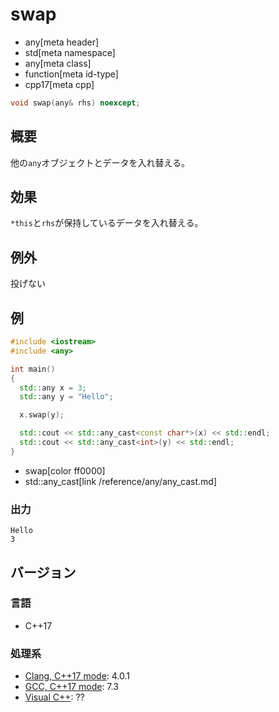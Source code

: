 # swap
* any[meta header]
* std[meta namespace]
* any[meta class]
* function[meta id-type]
* cpp17[meta cpp]

```cpp
void swap(any& rhs) noexcept;
```

## 概要
他の`any`オブジェクトとデータを入れ替える。


## 効果
`*this`と`rhs`が保持しているデータを入れ替える。


## 例外
投げない


## 例
```cpp example
#include <iostream>
#include <any>

int main()
{
  std::any x = 3;
  std::any y = "Hello";

  x.swap(y);

  std::cout << std::any_cast<const char*>(x) << std::endl;
  std::cout << std::any_cast<int>(y) << std::endl;
}
```
* swap[color ff0000]
* std::any_cast[link /reference/any/any_cast.md]

### 出力
```
Hello
3
```

## バージョン
### 言語
- C++17

### 処理系
- [Clang, C++17 mode](/implementation.md#clang): 4.0.1
- [GCC, C++17 mode](/implementation.md#gcc): 7.3
- [Visual C++](/implementation.md#visual_cpp): ??
